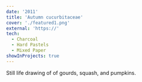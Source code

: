 ```yaml
---
date: '2011'
title: 'Autumn cucurbitaceae'
cover: './featured1.png'
external: 'https://'
tech:
  - Charcoal
  - Hard Pastels
  - Mixed Paper
showInProjects: true
---
```


Still life drawing of of gourds, squash, and pumpkins.
